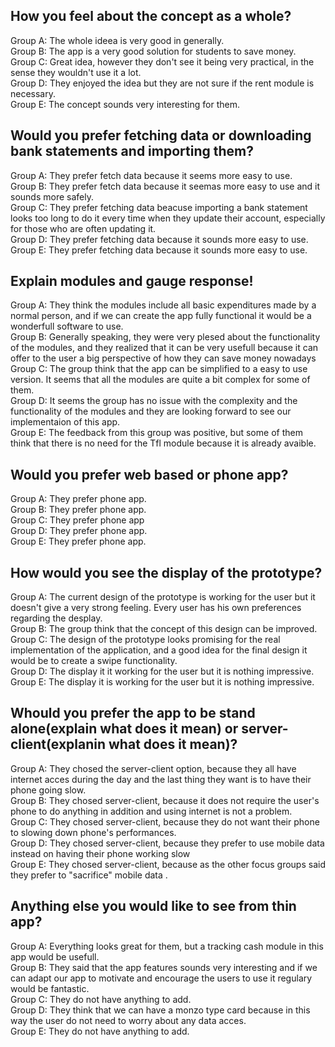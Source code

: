 ## How you feel about the concept as a whole? ##

Group A: The whole ideea is very good in generally. <br /> 
Group B: The app is a very good solution for students to save money. <br />
Group C: Great idea, however they don't see it being very practical, in the sense they wouldn't use it a lot. <br /> 
Group D: They enjoyed the idea but they are not sure if the rent module is necessary. <br />
Group E: The concept sounds very interesting for them.

## Would you prefer fetching data or downloading bank statements and importing them? ##

Group A: They prefer fetch data because it seems more easy to use. <br /> 
Group B: They prefer fetch data because it seemas more easy to use and it sounds more safely. <br />
Group C: They prefer fetching data beacuse importing a bank statement looks too long to do it every time when they update their account, especially for those who are often updating it. <br /> 
Group D: They prefer fetching data because it sounds more easy to use. <br />
Group E: They prefer fetching data because it sounds more easy to use.

## Explain modules and gauge response! ##

Group A: They think the modules include all basic expenditures made by a normal person, and if we can create the app fully functional it would be a wonderfull software to use.<br /> 
Group B: Generally speaking, they were very plesed about the functionality of the modules, and they realized that it can be very usefull because it can offer to the user a big perspective of how they can save money nowadays  <br />
Group C: The group think that the app can be simplified to a easy to use version. It seems that all the modules are quite a bit complex for some of them. <br /> 
Group D: It seems the group has no issue with the complexity and the functionality of the modules and they are looking forward to see our implementaion of this app.  <br />
Group E: The feedback from this group was positive, but some of them think that there is no need for the Tfl module because it is already avaible. 

## Would you prefer web based or phone app? ##

Group A: They prefer phone app. <br /> 
Group B: They prefer phone app. <br />
Group C: They prefer phone app <br /> 
Group D: They prefer phone app. <br />
Group E: They prefer phone app.

## How would you see the display of the prototype? ##

Group A: The current design of the prototype is working for the user but it doesn't give a very strong feeling. Every user has his own preferences regarding the desplay. <br /> 
Group B: The group think that the concept of this design can be improved. <br />
Group C: The design of the prototype looks promising for the real implementation of the application, and a good idea for the final design it would be to create a swipe functionality. <br /> 
Group D: The display it it working for the user but it is nothing impressive. <br />
Group E: The display it is working for the user but it is nothing impressive.

## Whould you prefer the app to be stand alone(explain what does it mean) or server-client(explanin what does it mean)? ##

Group A: They chosed the server-client option, because they all have internet acces during the day and the last thing they want is to have their phone going slow. <br /> 
Group B: They chosed server-client, because it does not require the user's phone to do anything in addition and using internet is not a problem. <br />
Group C: They chosed server-client, because they do not want their phone to slowing down phone's performances. <br /> 
Group D: They chosed server-client, because they prefer to use mobile data instead on having their phone working slow <br />
Group E: They chosed server-client, because as the other focus groups said they prefer to "sacrifice" mobile data .

## Anything else you would like to see from thin app? ##

Group A: Everything looks great for them, but a tracking cash module in this app would be usefull. <br /> 
Group B: They said that the app features sounds very interesting and if we can adapt our app to motivate and encourage the users to use it regulary would be fantastic. <br />
Group C: They do not have anything to add. <br /> 
Group D: They think that we can have a monzo type card because in this way the user do not need to worry about any data acces.  <br />
Group E: They do not have anything to add.
